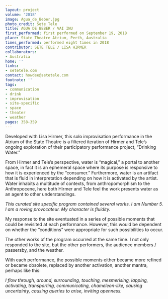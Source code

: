```yaml
---
layout: project
volume: '2018'
image: Agua_de_Beber.jpg
photo_credit: Sete Tele
title: AGUA DE BEBER / VAI INU
first_performed: first performed on September 19, 2018
place: State Theatre Atrium, Perth, Australia
times_performed: performed eight times in 2018
contributor: SETE TELE / LISA HIRMER
collaborators:
- Australia
home: ''
links:
- setetele.com
contact: howdee@setetele.com
footnote: ''
tags:
- communication
- drink
- improvisation
- site-specific
- space
- theater
- weather
pages: 358-359
---
```


Developed with Lisa Hirmer, this solo improvisation performance in the Atrium of the State Theatre is a filtered iteration of Hirmer and Tele’s ongoing exploration of their participatory performance project, “Drinking Water.”

From Hirmer and Tele’s perspective, water is “magical,” a portal to another space, in fact it is an ephemeral space where its purpose is responsive to how it is experienced by the “consumer.” Furthermore, water is an artifact that is fluid in interpretation depending on how it is activated by the artist. Water inhabits a multitude of contexts, from anthropomorphism to the Anthropocene, here both Hirmer and Tele feel the work presents water as an agent to other understandings.

_This curated site specific program contained several works. I am Number 5. I am a roving provocateur. My character is fluidity._

My response to the site eventuated in a series of possible moments that could be revisited at each performance. However, this would be dependent on whether the “conditions” were appropriate for such possibilities to occur.

The other works of the program occurred at the same time. I not only responded to the site, but the other performers, the audience members / passersby, and the weather.

With each performance, the possible moments either became more refined or became obsolete, replaced by another activation, another mantra, perhaps like this:

_I flow through, around, surrounding, touching, mesmerising, lapping, activating, transporting, communicating, chameleon-like, causing uncertainty, causing queries to arise, inviting openness._
